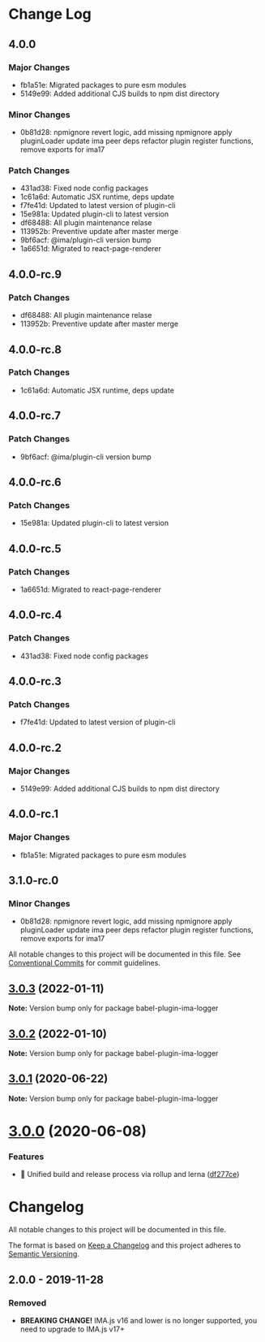 # Change Log

## 4.0.0

### Major Changes

- fb1a51e: Migrated packages to pure esm modules
- 5149e99: Added additional CJS builds to npm dist directory

### Minor Changes

- 0b81d28: npmignore revert logic, add missing npmignore
  apply pluginLoader
  update ima peer deps
  refactor plugin register functions, remove exports for ima17

### Patch Changes

- 431ad38: Fixed node config packages
- 1c61a6d: Automatic JSX runtime, deps update
- f7fe41d: Updated to latest version of plugin-cli
- 15e981a: Updated plugin-cli to latest version
- df68488: All plugin maintenance relase
- 113952b: Preventive update after master merge
- 9bf6acf: @ima/plugin-cli version bump
- 1a6651d: Migrated to react-page-renderer

## 4.0.0-rc.9

### Patch Changes

- df68488: All plugin maintenance relase
- 113952b: Preventive update after master merge

## 4.0.0-rc.8

### Patch Changes

- 1c61a6d: Automatic JSX runtime, deps update

## 4.0.0-rc.7

### Patch Changes

- 9bf6acf: @ima/plugin-cli version bump

## 4.0.0-rc.6

### Patch Changes

- 15e981a: Updated plugin-cli to latest version

## 4.0.0-rc.5

### Patch Changes

- 1a6651d: Migrated to react-page-renderer

## 4.0.0-rc.4

### Patch Changes

- 431ad38: Fixed node config packages

## 4.0.0-rc.3

### Patch Changes

- f7fe41d: Updated to latest version of plugin-cli

## 4.0.0-rc.2

### Major Changes

- 5149e99: Added additional CJS builds to npm dist directory

## 4.0.0-rc.1

### Major Changes

- fb1a51e: Migrated packages to pure esm modules

## 3.1.0-rc.0

### Minor Changes

- 0b81d28: npmignore revert logic, add missing npmignore
  apply pluginLoader
  update ima peer deps
  refactor plugin register functions, remove exports for ima17

All notable changes to this project will be documented in this file.
See [Conventional Commits](https://conventionalcommits.org) for commit guidelines.

## [3.0.3](https://github.com/seznam/IMA.js-plugins/compare/babel-plugin-ima-logger@3.0.2...babel-plugin-ima-logger@3.0.3) (2022-01-11)

**Note:** Version bump only for package babel-plugin-ima-logger

## [3.0.2](https://github.com/seznam/IMA.js-plugins/compare/babel-plugin-ima-logger@3.0.1...babel-plugin-ima-logger@3.0.2) (2022-01-10)

**Note:** Version bump only for package babel-plugin-ima-logger

## [3.0.1](https://github.com/seznam/IMA.js-plugins/compare/babel-plugin-ima-logger@3.0.0...babel-plugin-ima-logger@3.0.1) (2020-06-22)

**Note:** Version bump only for package babel-plugin-ima-logger

# [3.0.0](https://github.com/seznam/IMA.js-plugins/compare/babel-plugin-ima-logger@2.0.0...babel-plugin-ima-logger@3.0.0) (2020-06-08)

### Features

- 🎸 Unified build and release process via rollup and lerna ([df277ce](https://github.com/seznam/IMA.js-plugins/commit/df277ce5bae0cacc9c5b4d6957bdc786ac9cf571))

# Changelog

All notable changes to this project will be documented in this file.

The format is based on [Keep a Changelog](http://keepachangelog.com/en/1.0.0/)
and this project adheres to [Semantic Versioning](http://semver.org/spec/v2.0.0.html).

## 2.0.0 - 2019-11-28

### Removed

- **BREAKING CHANGE!** IMA.js v16 and lower is no longer supported, you need to upgrade to IMA.js v17+
